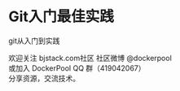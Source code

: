 # Git入门最佳实践
git从入门到实践


欢迎关注 bjstack.com社区 社区微博 @dockerpool<br/>
或加入 DockerPool QQ 群（419042067）<br/>
分享资源，交流技术。